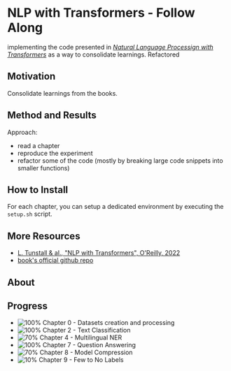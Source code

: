 # NLP with Transformers - Follow Along
implementing the code presented in [*Natural Language Processign with Transformers*](https://learning.oreilly.com/library/view/natural-language-processing/9781098103231/) as a way to consolidate learnings.
Refactored
## Motivation
Consolidate learnings from the books.
## Method and Results
Approach:
* read a chapter
* reproduce the experiment
* refactor some of the code (mostly by breaking large code snippets into smaller functions)

## How to Install
For each chapter, you can setup a dedicated environment by executing the `setup.sh` script.

## More Resources
* [L. Tunstall & al., "NLP with Transformers", O'Reilly, 2022](https://learning.oreilly.com/library/view/natural-language-processing/9781098103231/)
* [book's official github repo](https://github.com/nlp-with-transformers)
## About

## Progress
- ![100%](https://progress-bar.dev/100) Chapter 0 - Datasets creation and processing
- ![100%](https://progress-bar.dev/100) Chapter 2 - Text Classification
- ![70%](https://progress-bar.dev/10) Chapter 4 - Multilingual NER
- ![100%](https://progress-bar.dev/100) Chapter 7 - Question Answering
- ![70%](https://progress-bar.dev/70) Chapter 8 - Model Compression
- ![10%](https://progress-bar.dev/70) Chapter 9 - Few to No Labels